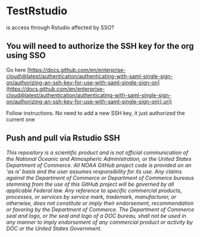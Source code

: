 # TestRstudio

is access through Rstudio affected by SSO?

## You will need to authorize the SSH key for the org using SSO

Go here [https://docs.github.com/en/enterprise-cloud\@latest/authentication/authenticating-with-saml-single-sign-on/authorizing-an-ssh-key-for-use-with-saml-single-sign-on](https://docs.github.com/en/enterprise-cloud@latest/authentication/authenticating-with-saml-single-sign-on/authorizing-an-ssh-key-for-use-with-saml-single-sign-on){.uri}

Follow instructions. No need to add a new SSH key, it just authorized the current one

## Push and pull via Rstudio SSH

*This repository is a scientific product and is not official communication of the National Oceanic and Atmospheric Administration, or the United States Department of Commerce. All NOAA GitHub project code is provided on an 'as is' basis and the user assumes responsibility for its use. Any claims against the Department of Commerce or Department of Commerce bureaus stemming from the use of this GitHub project will be governed by all applicable Federal law. Any reference to specific commercial products, processes, or services by service mark, trademark, manufacturer, or otherwise, does not constitute or imply their endorsement, recommendation or favoring by the Department of Commerce. The Department of Commerce seal and logo, or the seal and logo of a DOC bureau, shall not be used in any manner to imply endorsement of any commercial product or activity by DOC or the United States Government.*
